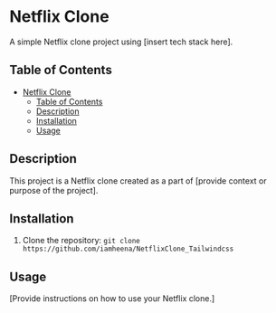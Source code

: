 # Netflix Clone

A simple Netflix clone project using [insert tech stack here].

## Table of Contents
- [Netflix Clone](#netflix-clone)
  - [Table of Contents](#table-of-contents)
  - [Description](#description)
  - [Installation](#installation)
  - [Usage](#usage)
 
## Description

This project is a Netflix clone created as a part of [provide context or purpose of the project].

## Installation

1. Clone the repository: `git clone https://github.com/iamheena/NetflixClone_Tailwindcss`


## Usage

[Provide instructions on how to use your Netflix clone.]


